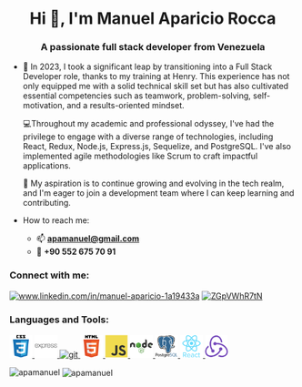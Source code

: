 <h1 align="center">Hi 👋, I'm Manuel Aparicio Rocca</h1>
<h3 align="center">A passionate full stack developer from Venezuela</h3>

- 🔭 In 2023, I took a significant leap by transitioning into a Full Stack Developer role, thanks to my training at Henry. This experience has not only equipped me with a solid technical skill set but has also cultivated essential competencies such as teamwork, problem-solving, self-motivation, and a results-oriented mindset.

  💻Throughout my academic and professional odyssey, I've had the privilege to engage with a diverse range of technologies, including React, Redux, Node.js, Express.js, Sequelize, and PostgreSQL. I've also implemented agile methodologies like Scrum to craft impactful applications.
  
  🎯 My aspiration is to continue growing and evolving in the tech realm, and I'm eager to join a development team where I can keep learning and contributing. 

- How to reach me:
   - 📫 **apamanuel@gmail.com**
   - 📱 **+90 552 675 70 91** 

<h3 align="left">Connect with me:</h3>
<p align="left">
<a href="https://linkedin.com/in/www.linkedin.com/in/manuel-aparicio-1a19433a" target="blank"><img align="center" src="https://raw.githubusercontent.com/rahuldkjain/github-profile-readme-generator/master/src/images/icons/Social/linked-in-alt.svg" alt="www.linkedin.com/in/manuel-aparicio-1a19433a" height="30" width="40" /></a>
<a href="https://discord.gg/ZGpVWhR7tN" target="blank"><img align="center" src="https://raw.githubusercontent.com/rahuldkjain/github-profile-readme-generator/master/src/images/icons/Social/discord.svg" alt="ZGpVWhR7tN" height="30" width="40" /></a>
</p>

<h3 align="left">Languages and Tools:</h3>
<p align="left"> <a href="https://www.w3schools.com/css/" target="_blank" rel="noreferrer"> <img src="https://raw.githubusercontent.com/devicons/devicon/master/icons/css3/css3-original-wordmark.svg" alt="css3" width="40" height="40"/> </a> <a href="https://expressjs.com" target="_blank" rel="noreferrer"> <img src="https://raw.githubusercontent.com/devicons/devicon/master/icons/express/express-original-wordmark.svg" alt="express" width="40" height="40"/> </a> <a href="https://git-scm.com/" target="_blank" rel="noreferrer"> <img src="https://www.vectorlogo.zone/logos/git-scm/git-scm-icon.svg" alt="git" width="40" height="40"/> </a> <a href="https://www.w3.org/html/" target="_blank" rel="noreferrer"> <img src="https://raw.githubusercontent.com/devicons/devicon/master/icons/html5/html5-original-wordmark.svg" alt="html5" width="40" height="40"/> </a> <a href="https://developer.mozilla.org/en-US/docs/Web/JavaScript" target="_blank" rel="noreferrer"> <img src="https://raw.githubusercontent.com/devicons/devicon/master/icons/javascript/javascript-original.svg" alt="javascript" width="40" height="40"/> </a> <a href="https://nodejs.org" target="_blank" rel="noreferrer"> <img src="https://raw.githubusercontent.com/devicons/devicon/master/icons/nodejs/nodejs-original-wordmark.svg" alt="nodejs" width="40" height="40"/> </a> <a href="https://www.postgresql.org" target="_blank" rel="noreferrer"> <img src="https://raw.githubusercontent.com/devicons/devicon/master/icons/postgresql/postgresql-original-wordmark.svg" alt="postgresql" width="40" height="40"/> </a> <a href="https://reactjs.org/" target="_blank" rel="noreferrer"> <img src="https://raw.githubusercontent.com/devicons/devicon/master/icons/react/react-original-wordmark.svg" alt="react" width="40" height="40"/> </a> <a href="https://redux.js.org" target="_blank" rel="noreferrer"> <img src="https://raw.githubusercontent.com/devicons/devicon/master/icons/redux/redux-original.svg" alt="redux" width="40" height="40"/> </a> </p>

<p><img align="left" src="https://github-readme-stats.vercel.app/api/top-langs?username=apamanuel&show_icons=true&locale=en&layout=compact" alt="apamanuel" /></p>

<p>&nbsp;<img align="center" src="https://github-readme-stats.vercel.app/api?username=apamanuel&show_icons=true&locale=en" alt="apamanuel" /></p>
